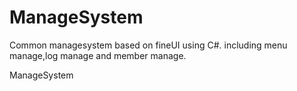 ManageSystem
============

Common managesystem based on fineUI using C#.
including menu manage,log manage and member manage.

ManageSystem
